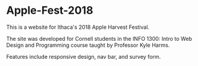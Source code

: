 # Apple-Fest-2018

This is a website for Ithaca's 2018 Apple Harvest Festival. 

The site was developed for Cornell students in the INFO 1300: Intro to Web Design and Programming course taught by Professor Kyle Harms. 

Features include responsive design, nav bar, and survey form. 


